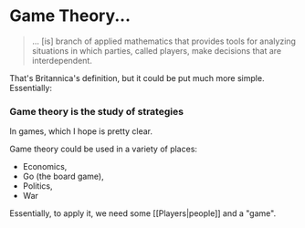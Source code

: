 # Game Theory...
> ... [is] branch of applied mathematics that provides tools for analyzing situations in which parties, called players, make decisions that are interdependent.

That's Britannica's definition, but it could be put much more simple. Essentially:
### Game theory is the study of strategies
In games, which I hope is pretty clear.

Game theory could be used in a variety of places:
- Economics,
- Go (the board game),
- Politics,
- War

Essentially, to apply it, we need some [[Players|people]] and a "game".